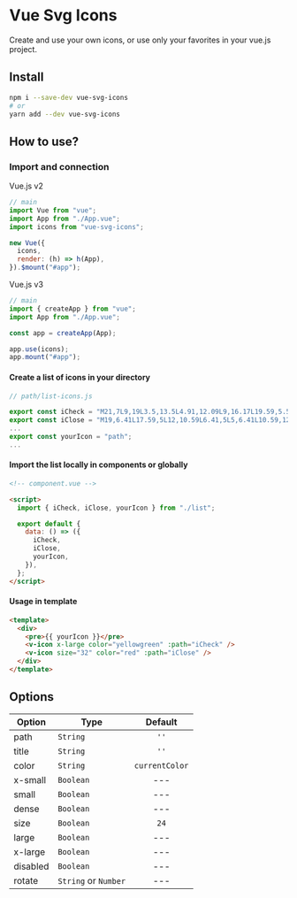 # Vue Svg Icons

Create and use your own icons, or use only your favorites in your vue.js project.

## Install

```bash
npm i --save-dev vue-svg-icons
# or
yarn add --dev vue-svg-icons
```

## How to use?

### Import and connection

Vue.js v2

```js
// main
import Vue from "vue";
import App from "./App.vue";
import icons from "vue-svg-icons";

new Vue({
  icons,
  render: (h) => h(App),
}).$mount("#app");
```

Vue.js v3

```js
// main
import { createApp } from "vue";
import App from "./App.vue";

const app = createApp(App);

app.use(icons);
app.mount("#app");
```

#### Create a list of icons in your directory

```js
// path/list-icons.js

export const iCheck = "M21,7L9,19L3.5,13.5L4.91,12.09L9,16.17L19.59,5.59L21,7Z";
export const iClose = "M19,6.41L17.59,5L12,10.59L6.41,5L5,6.41L10.59,12L5,17.59L6.41,19L12,13.41L17.59,19L19,17.59L13.41,12L19,6.41Z";
...
export const yourIcon = "path";
...
```

#### Import the list locally in components or globally

```html
<!-- component.vue -->

<script>
  import { iCheck, iClose, yourIcon } from "./list";

  export default {
    data: () => ({
      iCheck,
      iClose,
      yourIcon,
    }),
  };
</script>
```

#### Usage in template

```html
<template>
  <div>
    <pre>{{ yourIcon }}</pre>
    <v-icon x-large color="yellowgreen" :path="iCheck" />
    <v-icon size="32" color="red" :path="iClose" />
  </div>
</template>
```

## Options

| Option   | Type                 |    Default     |
| -------- | -------------------- | :------------: |
| path     | `String`             |      `''`      |
| title    | `String`             |      `''`      |
| color    | `String`             | `currentColor` |
| x-small  | `Boolean`            |      ---       |
| small    | `Boolean`            |      ---       |
| dense    | `Boolean`            |      ---       |
| size     | `Boolean`            |      `24`      |
| large    | `Boolean`            |      ---       |
| x-large  | `Boolean`            |      ---       |
| disabled | `Boolean`            |      ---       |
| rotate   | `String` or `Number` |      ---       |
